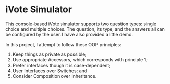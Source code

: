# iVote Simulator
This console-based iVote simulator supports two question types: single choice and multiple choices. The question, its type, and the answers all can be configured by the user. I have also provided a little demo.

In this project, I attempt to follow these OOP principles:
<ol>
  <li>Keep things as private as possible;</li>
  <li>Use appropriate Accessors, which corresponds with principle 1;</li>
  <li>Prefer interfaces though it is case-dependent;</li>
  <li>User Interfaces over Switches; and</li>
  <li>Consider Composition over Inheritance.</li>
</ol>
